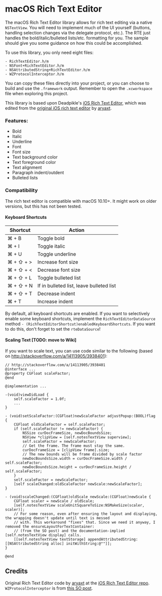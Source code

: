 macOS Rich Text Editor
==================

The macOS Rich Text Editor library allows for rich text editing via a native `NSTextView`. You will need to implement much of the UI yourself (buttons, handling selection changes via the delegate protocol, etc.). The RTE just handles the bold/italic/bulleted lists/etc. formatting for you. The sample should give you some guidance on how this could be accomplished.

To use this library, you only need eight files:

	- RichTextEditor.h/m
	- NSFont+RichTextEditor.h/m
	- NSAttributedString+RichTextEditor.h/m
	- WZProtocolInterceptor.h/m
    
You can copy these files directly into your project, or you can choose to build and use the `.framework` output. Remember to open the `.xcworkspace` file when exploring this project.

This library is based upon Deadpikle's [iOS Rich Text Editor](https://github.com/Deadpikle/iOS-Rich-Text-Editor), which was edited from the [original iOS rich text editor](https://github.com/aryaxt/iOS-Rich-Text-Editor) by [aryaxt](https://github.com/aryaxt).

### Features:

- Bold
- Italic
- Underline
- Font
- Font size
- Text background color
- Text foreground color
- Text alignment
- Paragraph indent/outdent
- Bulleted lists

### Compatibility

The rich text editor is compatible with macOS 10.10+. It might work on older versions, but this has not been tested.

#### Keyboard Shortcuts

| Shortcut  | Action |
| ------------- | ------------- |
| ⌘ + B  | Toggle bold  |
| ⌘ + I  | Toggle italic  |
| ⌘ + U  | Toggle underline  |
| ⌘ + ⇧ + >  | Increase font size |
| ⌘ + ⇧ + <  | Decrease font size |
| ⌘ + ⇧ + L  | Toggle bulleted list |
| ⌘ + ⇧ + N  | If in bulleted list, leave bulleted list |
| ⌘ + ⇧ + T  | Decrease indent |
| ⌘ + T  | Increase indent |

By default, all keyboard shortcuts are enabled. If you want to selectively enable some keyboard shortcuts, implement the `RichTextEditorDataSource` method `- (RichTextEditorShortcut)enabledKeyboardShortcuts`. If you want to do this, don't forget to set the `rteDataSource`!

#### Scaling Text [TODO: move to Wiki]

If you want to scale text, you can use code similar to the following (based on http://stackoverflow.com/a/14113905/3938401):
```
// http://stackoverflow.com/a/14113905/3938401
@interface ...
@property CGFloat scaleFactor;
@end

@implementation ...

-(void)viewDidLoad {
    self.scaleFactor = 1.0f;
    ...
}

- (void)setScaleFactor:(CGFloat)newScaleFactor adjustPopup:(BOOL)flag {
    CGFloat oldScaleFactor = self.scaleFactor;
    if (self.scaleFactor != newScaleFactor) {
        NSSize curDocFrameSize, newDocBoundsSize;
        NSView *clipView = [self.notesTextView superview];
        self.scaleFactor = newScaleFactor;
        // Get the frame. The frame must stay the same.
        curDocFrameSize = [clipView frame].size;
        // The new bounds will be frame divided by scale factor
        newDocBoundsSize.width = curDocFrameSize.width / self.scaleFactor;
        newDocBoundsSize.height = curDocFrameSize.height / self.scaleFactor;
    }
    self.scaleFactor = newScaleFactor;
    [self scaleChanged:oldScaleFactor newScale:newScaleFactor];
}

- (void)scaleChanged:(CGFloat)oldScale newScale:(CGFloat)newScale {
    CGFloat scaler = newScale / oldScale;
    [self.notesTextView scaleUnitSquareToSize:NSMakeSize(scaler, scaler)];
    // For some reason, even after ensuring the layout and displaying, the wrapping doesn't update until text is messed
    // with. This workaround "fixes" that. Since we need it anyway, I removed the ensureLayoutForTextContainer:
    // (from the SO post) and the documentation-implied [self.notesTextView display] calls.
    [[self.notesTextView textStorage] appendAttributedString:[[NSAttributedString alloc] initWithString:@""]];
}

@end
```


Credits
-------------------------

Original Rich Text Editor code by [aryaxt](https://github.com/aryaxt) at the [iOS Rich Text Editor repo](https://github.com/aryaxt/iOS-Rich-Text-Editor). `WZProtocolInterceptor` is from [this SO post](http://stackoverflow.com/a/18777565/3938401).
